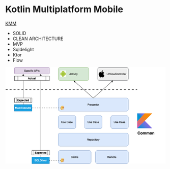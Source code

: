 # Kotlin Multiplatform Mobile

[KMM]

* SOLID
* CLEAN ARCHITECTURE
* MVP
* Sqldelight
* Ktor
* Flow

![alt text](./kmm.png)


[KMM]: https://kotlinlang.org/lp/mobile/